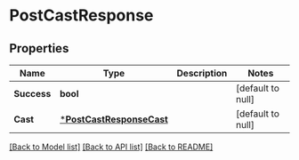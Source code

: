 # PostCastResponse

## Properties
Name | Type | Description | Notes
------------ | ------------- | ------------- | -------------
**Success** | **bool** |  | [default to null]
**Cast** | [***PostCastResponseCast**](PostCastResponse_cast.md) |  | [default to null]

[[Back to Model list]](../README.md#documentation-for-models) [[Back to API list]](../README.md#documentation-for-api-endpoints) [[Back to README]](../README.md)

